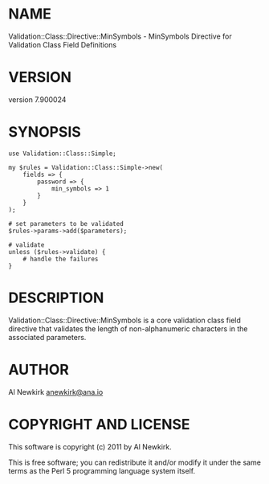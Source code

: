 # NAME

Validation::Class::Directive::MinSymbols - MinSymbols Directive for Validation Class Field Definitions

# VERSION

version 7.900024

# SYNOPSIS

    use Validation::Class::Simple;

    my $rules = Validation::Class::Simple->new(
        fields => {
            password => {
                min_symbols => 1
            }
        }
    );

    # set parameters to be validated
    $rules->params->add($parameters);

    # validate
    unless ($rules->validate) {
        # handle the failures
    }

# DESCRIPTION

Validation::Class::Directive::MinSymbols is a core validation class field
directive that validates the length of non-alphanumeric characters in the
associated parameters.

# AUTHOR

Al Newkirk <anewkirk@ana.io>

# COPYRIGHT AND LICENSE

This software is copyright (c) 2011 by Al Newkirk.

This is free software; you can redistribute it and/or modify it under
the same terms as the Perl 5 programming language system itself.
